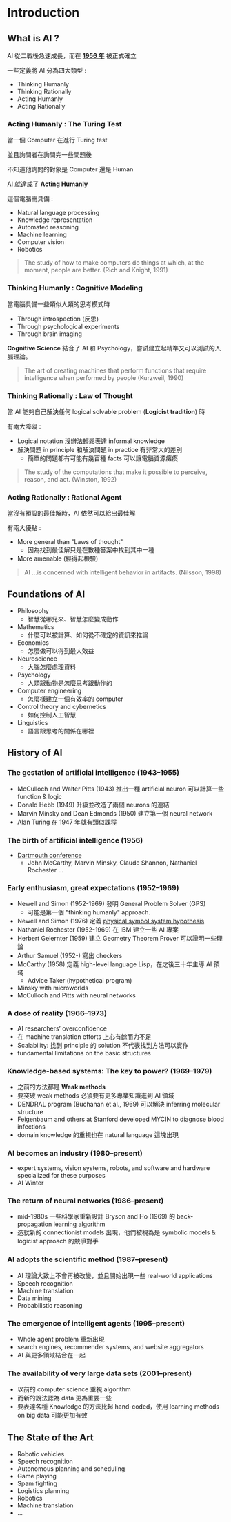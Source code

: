 # Introduction

## What is AI ?

AI 從二戰後急速成長，而在 [**1956 年**](https://zh.wikipedia.org/wiki/%E4%BA%BA%E5%B7%A5%E6%99%BA%E8%83%BD%E5%8F%B2) 被正式確立

一些定義將 AI 分為四大類型 :

* Thinking Humanly
* Thinking Rationally
* Acting Humanly
* Acting Rationally

### Acting Humanly : The Turing Test

當一個 Computer 在進行 Turing test

並且詢問者在詢問完一些問題後

不知道他詢問的對象是 Computer 還是 Human

AI 就達成了 **Acting Humanly**

這個電腦需具備 :

* Natural language processing
* Knowledge representation
* Automated reasoning
* Machine learning
* Computer vision
* Robotics

> The study of how to make computers do things at which, at the moment, people are better. \(Rich and Knight, 1991\)

### Thinking Humanly : Cognitive Modeling

當電腦具備一些類似人類的思考模式時

* Through introspection \(反思\)
* Through psychological experiments
* Through brain imaging

**Cognitive Science** 結合了 AI 和 Psychology，嘗試建立起精準又可以測試的人腦理論。

> The art of creating machines that perform functions that require intelligence when performed by people \(Kurzweil, 1990\)

### Thinking Rationally : Law of Thought

當 AI 能夠自己解決任何 logical solvable problem \(**Logicist tradition**\) 時

有兩大障礙 :

* Logical notation 沒辦法輕鬆表達 informal knowledge
* 解決問題 in principle 和解決問題 in practice 有非常大的差別
  * 簡單的問題都有可能有幾百種 facts 可以讓電腦資源癱瘓

> The study of the computations that make it possible to perceive, reason, and act. \(Winston, 1992\)

### Acting Rationally : Rational Agent

當沒有預設的最佳解時，AI 依然可以給出最佳解

有兩大優點 :

* More general than "Laws of thought"
  * 因為找到最佳解只是在數種答案中找到其中一種
* More amenable \(經得起檢驗\)

> AI ...is concerned with intelligent behavior in artifacts. \(Nilsson, 1998\)

## Foundations of AI

* Philosophy
  * 智慧從哪兒來、智慧怎麼變成動作
* Mathematics
  * 什麼可以被計算、如何從不確定的資訊來推論
* Economics
  * 怎麼做可以得到最大效益
* Neuroscience
  * 大腦怎麼處理資料
* Psychology
  * 人類跟動物是怎麼思考跟動作的
* Computer engineering
  * 怎麼樣建立一個有效率的 computer
* Control theory and cybernetics
  * 如何控制人工智慧
* Linguistics
  * 語言跟思考的關係在哪裡

## History of AI

### The gestation of artificial intelligence \(1943–1955\)

* McCulloch and Walter Pitts \(1943\) 推出一種 artificial neuron 可以計算一些 function & logic
* Donald Hebb \(1949\) 升級並改造了兩個 neurons 的連結
* Marvin Minsky and Dean Edmonds \(1950\) 建立第一個 neural network
* Alan Turing 在 1947 年就有類似課程

### The birth of artificial intelligence \(1956\)

* [Dartmouth conference](https://zh.wikipedia.org/wiki/%E4%BA%BA%E5%B7%A5%E6%99%BA%E8%83%BD%E5%8F%B2)
  * John McCarthy, Marvin Minsky, Claude Shannon,  Nathaniel Rochester ...

### Early enthusiasm, great expectations \(1952–1969\)

* Newell and Simon \(1952-1969\) 發明 General Problem Solver \(GPS\)
  * 可能是第一個 "thinking humanly" approach.
* Newell and Simon \(1976\) 定義 [physical symbol system hypothesis](https://en.wikipedia.org/wiki/Physical_symbol_system)
* Nathaniel Rochester \(1952-1969\) 在 IBM 建立一些 AI 專案
* Herbert Gelernter \(1959\) 建立 Geometry Theorem Prover 可以證明一些理論
* Arthur Samuel \(1952-\) 寫出 checkers
* McCarthy \(1958\) 定義 high-level language Lisp，在之後三十年主導 AI 領域
  * Advice Taker \(hypothetical program\)
* Minsky with microworlds
* McCulloch and Pitts with neural networks

### A dose of reality \(1966–1973\)

* AI researchers’ overconfidence
* 在 machine translation efforts 上心有餘而力不足
* Scalability: 找到 principle 的 solution 不代表找到方法可以實作
* fundamental limitations on the basic structures

### Knowledge-based systems: The key to power? \(1969–1979\)

* 之前的方法都是 **Weak methods**
* 要突破 weak methods 必須要有更多專業知識進到 AI 領域
* DENDRAL program \(Buchanan et al., 1969\) 可以解決 inferring molecular structure
* Feigenbaum and others at Stanford developed MYCIN to diagnose blood infections
* domain knowledge 的重視也在 natural language 這塊出現

### AI becomes an industry \(1980–present\)

* expert systems, vision systems, robots, and software and hardware specialized for these purposes
* AI Winter

### The return of neural networks \(1986–present\)

* mid-1980s 一些科學家重新設計 Bryson and Ho \(1969\) 的 back-propagation learning algorithm
* 造就新的 connectionist models 出現，他們被視為是 symbolic models & logicist approach 的兢爭對手

### AI adopts the scientific method \(1987–present\)

* AI 理論大致上不會再被改變，並且開始出現一些 real-world applications
* Speech recognition
* Machine translation
* Data mining
* Probabilistic reasoning

### The emergence of intelligent agents \(1995–present\)

* Whole agent problem 重新出現
* search engines, recommender systems, and website aggregators
* AI 與更多領域結合在一起

### The availability of very large data sets \(2001–present\)

* 以前的 computer science 重視 algorithm
* 而新的說法認為 data 更為重要一些
* 要表達各種 Knowledge 的方法比起 hand-coded，使用 learning methods on big data 可能更加有效

## The State of the Art

* Robotic vehicles
* Speech recognition
* Autonomous planning and scheduling
* Game playing
* Spam fighting
* Logistics planning
* Robotics
* Machine translation
* …

